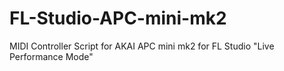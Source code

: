 # FL-Studio-APC-mini-mk2
MIDI Controller Script for AKAI APC mini mk2 for FL Studio "Live Performance Mode"
